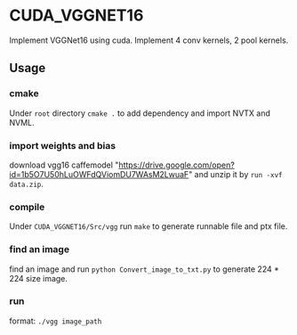 # CUDA_VGGNET16
Implement VGGNet16 using cuda. Implement 4 conv kernels, 2 pool kernels.

## Usage
### cmake
Under `root` directory `cmake .` to add dependency and import NVTX and NVML.

### import weights and bias
download vgg16 caffemodel "https://drive.google.com/open?id=1b5O7U50hLuOWFdQViomDU7WAsM2LwuaF" and unzip it by `run -xvf data.zip`.

### compile
Under `CUDA_VGGNET16/Src/vgg` run `make` to generate runnable file and ptx file.

### find an image
find an image and run `python Convert_image_to_txt.py` to generate 224 * 224 size image.
 
### run
format: `./vgg image_path`

